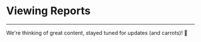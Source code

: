 # Viewing Reports

---

We're thinking of great content, stayed tuned for updates (and carrots)! :rabbit:



